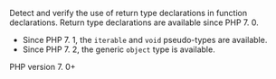 Detect and verify the use of return type declarations in function declarations.
Return type declarations are available since PHP 7. 0. 
- Since PHP 7. 1, the `iterable` and `void` pseudo-types are available. 
- Since PHP 7. 2, the generic `object` type is available. 

PHP version 7. 0+